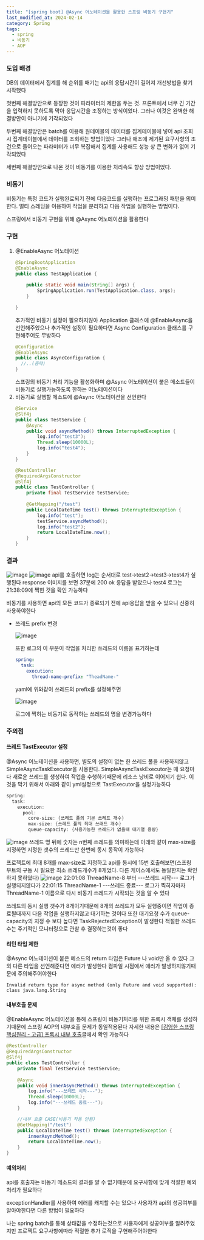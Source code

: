 ```yaml
---
title: "[spring boot] @Async 어노테이션을 활용한 스프링 비동기 구현기"
last_modified_at: 2024-02-14
category: Spring
tags:
  - spring
  - 비동기
  - AOP
---
```

### 도입 배경

DB의 데이터에서 집계를 해 순위를 매기는 api의 응답시간이 길어져 개선방법을 찾기 시작했다

첫번째 해결방안으로 등장한 것이 파라미터의 제한을 두는 것. 프론트에서 너무 긴 기간을 입력하지 못하도록 막아 응답시간을 조정하는 방식이었다. 그러나 이것은 완벽한 해결방안이 아니기에 기각되었다

두번째 해결방안은 batch를 이용해 원테이블의 데이터를 집계테이블에 넣어 api 조회 시 집계테이블에서 데이터를 조회하는 방법이었다
그러나 애초에 제기된 요구사항의 조건으로 들어오는 파라미터가 너무 복잡해서 집계를 사용해도 성능 상 큰 변화가 없어 기각되었다

세번째 해결방안으로 나온 것이 비동기를 이용한 처리속도 향상 방법이었다.

### 비동기

비동기는 특정 코드가 실행완료되기 전에 다음코드를 실행하는 프로그래밍 패턴을 의미한다.
멀티 스레딩을 이용하여 작업을 분리하고 다음 작업을 실행하는 방법이다.

스프링에서 비동기 구현을 위해 @Async 어노테이션을 활용한다

### 구현
1. @EnableAsync 어노테이션
	```java
	@SpringBootApplication  
	@EnableAsync  
	public class TestApplication {  
	  
	    public static void main(String[] args) {  
	        SpringApplication.run(TestApplication.class, args);  
	    }  
	  
	}
	```
	추가적인 비동기 설정이 필요하지않아 Application 클래스에 @EnableAsync을 선언해주었으나 추가적인 설정이 필요하다면 Async Configuration 클래스를 구현해주어도 무방하다
	```java
	@Configuration
	@EnableAsync  
	public class AsyncConfiguration {  
	  //..(중략)
	}
	```
	스프링의 비동기 처리 기능을 활성화하며 @Async 어노테이션이 붙은 메소드들이 비동기로 실행가능하도록 한하는 어노테이션이다
2. 비동기로 실행할 메소드에 @Async 어노테이션을 선언한다
	```java
	@Service  
	@Slf4j  
	public class TestService {  
	    @Async  
	    public void asyncMethod() throws InterruptedException {  
	        log.info("test3");  
	        Thread.sleep(10000L);  
	        log.info("test4");  
	    }  
	}
	```
	```java
	@RestController  
	@RequiredArgsConstructor  
	@Slf4j  
	public class TestController {  
	    private final TestService testService;  
		
		@GetMapping("/test")  
		public LocalDateTime test() throws InterruptedException {  
		    log.info("test");  
		    testService.asyncMethod();  
		    log.info("test2");  
		    return LocalDateTime.now();  
		}
	}
	```
### 결과
![image](/assets/images/spring/IMG-20241003170301.png)
![image](/assets/images/spring/IMG-20241003170301-1.png)
api를 호출하면 log는 순서대로 test->test2->test3->test4가 실행된다
response 이미지를 보면 37분에 200 ok 응답을 받았으나
test4 로그는 21:38:09에 찍힌 것을 확인 가능하다

비동기를 사용하면 api의 모든 코드가 종료되기 전에 api응답을 받을 수 있으니 신중히 사용하야한다

- 쓰레드 prefix 변경 

	![image](/assets/images/spring/IMG-20241003170301-2.png)
	
	또한 로그의 이 부분이 작업을 처리한 쓰레드의 이름을 표기하는데
	```yml
	spring:  
	  task:  
	    execution:  
	      thread-name-prefix: "TheadName-"
	```
	yaml에 위와같이 쓰레드의 prefix를 설정해주면 
	
	![image](/assets/images/spring/IMG-20241003170302.png)
	
	로그에 찍히는 비동기로 동작하는 쓰레드의 명을 변경가능하다 

### 주의점 
#### 쓰레드 TastExecutor 설정
@Async 어노테이션을 사용하면, 별도의 설정이 없는 한 쓰레드 풀을 사용하지않고 SimpleAsyncTaskExecutor을 사용한다.
SimpleAsyncTaskExecutor는 매 요청마다 새로운 쓰레드를 생성하여 작업을 수행하기때문에 리소스 낭비로 이어지기 쉽다. 이것을 막기 위해서 아래와 같이 yml설정으로 TastExecutor을 설정가능하다
```java
spring:  
  task:  
	execution:  
	  pool:  
		core-size: {쓰레드 풀의 기본 쓰레드 개수}
		max-size: {쓰레드 풀의 최대 쓰래드 개수}
		queue-capacity: {사용가능한 쓰레드가 없을때 대기열 용량}
```
![image](/assets/images/spring/IMG-20241003170302-1.png)
쓰레드 명 뒤에 숫자는 n번째 쓰레드를 의미하는데 아래와 같이 max-size를 지정하면 지정한 갯수의 쓰레드만 한번에 동시 동작이 가능하다

프로젝트에 최대 8개를 max-size로 지정하고 api를 동시에 15번 호출해보면(스프링 부트의 구동 시 필요한 최소 쓰레드개수가 8개었다. 다른 케이스에서도 동일한지는 확인하지 못하였다)
![image](/assets/images/spring/IMG-20241003170302-2.png)
22:01:08 ThreadName-8 부터 ---쓰레드 시작--- 로그가 실행되지않다가 
22:01:15 ThreadName-1 ---쓰레드 종료--- 로그가 찍히자마자
ThreadName-1 이름으로 다시 비동기 쓰레드가 시작되는 것을 알 수 있다

쓰레드의 동시 실행 갯수가 8개이기때문에 8개의 쓰레드가 모두 실행중이면 작업이 종료될때까지 다음 작업을 실행하지않고 대기하는 것이다
또한 대기요청 수가 queue-capacity의 지정 수 보다 높다면 TaskRejectedException이 발생한다
적절한 쓰레드 수는 주기적인 모니터링으로 관찰 후 결정하는것이 좋다

#### 리턴 타입 제한
@Async 어노테이션이 붙은 메소드의 return 타입은 Future 나 void만 올 수 있다
그 외 다른 타입을 선언해준다면 에러가 발생한다
컴파일 시점에서 에러가 발생하지않기때문에 주의해주어야한다
```shell
Invalid return type for async method (only Future and void supported): class java.lang.String
```

#### 내부호출 문제
@EnableAsync 어노테이션을 통해 스프링이 비동기처리를 위한 프록시 객체를 생성하기때문에 스프링 AOP의 내부호출 문제가 동일적용된다
자세한 내용은 [[김영한 스프링 핵심원리 - 고급] 프록시 내부 호출](https://nunnunnu.github.io/posts/%ED%94%84%EB%A1%9D%EC%8B%9C%EB%82%B4%EB%B6%80%ED%98%B8%EC%B6%9C/)글에서 확인 가능하다
```java
@RestController  
@RequiredArgsConstructor  
@Slf4j  
public class TestController {  
	private final TestService testService;  
	
	@Async  
	public void innerAsyncMethod() throws InterruptedException {  
		log.info("---쓰레드 시작---");  
		Thread.sleep(10000L);  
		log.info("---쓰레드 종료---");  
	}  

	//내부 호출 CASE(비동기 작동 안됨)
	@GetMapping("/test")  
	public LocalDateTime test() throws InterruptedException {  
		innerAsyncMethod();  
		return LocalDateTime.now();  
	}  
}
```

#### 예외처리
api를 호출자는 비동기 메소드의 결과를 알 수 없기때문에 요구사항에 맞게 적절한 예외처리가 필요하다

exceptionHandler를 사용하여 에러를 캐치할 수는 있으나 사용자가 api의 성공여부를 알아야한다면 다른 방법이 필요하다

나는 spring batch를 통해 상태값을 수정하는것으로 사용자에게 성공여부를 알려주었지만 프로젝트 요구사항에따라 적절한 추가 로직을 구현해주어야한다
	